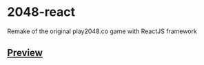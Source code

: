 # 2048-react
Remake of the original play2048.co game with ReactJS framework

## [Preview](https://vladikcoder.github.io/2048-react/)
